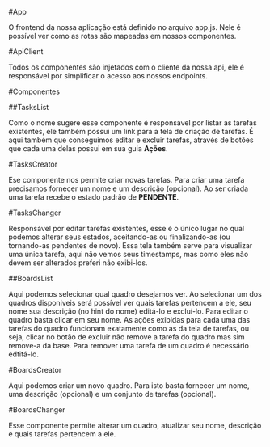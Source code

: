 
#App

O frontend da nossa aplicação está definido no arquivo app.js.
Nele é possível ver como as rotas são mapeadas em nossos componentes.

#ApiClient

Todos os componentes são injetados com o cliente da nossa api, ele é responsável por simplificar o acesso aos nossos endpoints.

#Componentes

##TasksList

Como o nome sugere esse componente é responsável por listar as tarefas existentes, ele também possui um link para a tela de criação de tarefas.
É aqui também que conseguimos editar e excluir tarefas, através de botões que cada uma delas possui em sua guia **Ações**.

#TasksCreator

Ese componente nos permite criar novas tarefas. Para criar uma tarefa precisamos fornecer um nome e um descrição (opcional). 
Ao ser criada uma tarefa recebe o estado padrão de **PENDENTE**.

#TasksChanger

Responsável por editar tarefas existentes, esse é o único lugar no qual podemos alterar seus estados, aceitando-as ou finalizando-as (ou tornando-as pendentes de novo).
Essa tela também serve para visualizar uma única tarefa, aqui não vemos seus timestamps, mas como eles não devem ser alterados preferi não exibi-los.

##BoardsList

Aqui podemos selecionar qual quadro desejamos ver. Ao selecionar um dos quadros disponiveis será possível ver quais tarefas pertencem a ele, seu nome
sua descrição (no hint do nome) editá-lo e excluí-lo. Para editar o quadro basta clicar em seu nome. As ações exibidas para cada uma das tarefas do quadro
funcionam exatamente como as da tela de tarefas, ou seja, clicar no botão de excluir não remove a tarefa do quadro mas sim remove-a da base. Para remover uma tarefa de um quadro
é necessário edtitá-lo.

#BoardsCreator

Aqui podemos criar um novo quadro. Para isto basta fornecer um nome, uma descrição (opcional) e um conjunto de tarefas (opcional).

#BoardsChanger

Esse componente permite alterar um quadro, atualizar seu nome, descrição e quais tarefas pertencem a ele.